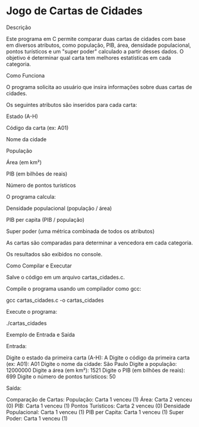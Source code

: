 # Jogo de Cartas de Cidades

Descrição

Este programa em C permite comparar duas cartas de cidades com base em diversos atributos, como população, PIB, área, densidade populacional, pontos turísticos e um "super poder" calculado a partir desses dados. O objetivo é determinar qual carta tem melhores estatísticas em cada categoria.

Como Funciona

O programa solicita ao usuário que insira informações sobre duas cartas de cidades.

Os seguintes atributos são inseridos para cada carta:

Estado (A-H)

Código da carta (ex: A01)

Nome da cidade

População

Área (em km²)

PIB (em bilhões de reais)

Número de pontos turísticos

O programa calcula:

Densidade populacional (população / área)

PIB per capita (PIB / população)

Super poder (uma métrica combinada de todos os atributos)

As cartas são comparadas para determinar a vencedora em cada categoria.

Os resultados são exibidos no console.

Como Compilar e Executar

Salve o código em um arquivo cartas_cidades.c.

Compile o programa usando um compilador como gcc:

gcc cartas_cidades.c -o cartas_cidades

Execute o programa:

./cartas_cidades

Exemplo de Entrada e Saída

Entrada:

Digite o estado da primeira carta (A-H): A
Digite o código da primeira carta (ex: A01): A01
Digite o nome da cidade:
São Paulo
Digite a população:
12000000
Digite a área (em km²):
1521
Digite o PIB (em bilhões de reais):
699
Digite o número de pontos turísticos:
50

Saída:

Comparação de Cartas:
População: Carta 1 venceu (1)
Área: Carta 2 venceu (0)
PIB: Carta 1 venceu (1)
Pontos Turísticos: Carta 2 venceu (0)
Densidade Populacional: Carta 1 venceu (1)
PIB per Capita: Carta 1 venceu (1)
Super Poder: Carta 1 venceu (1)

